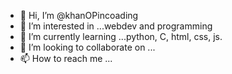 - 👋 Hi, I’m @khanOPincoading
- 👀 I’m interested in ...webdev and programming 
- 🌱 I’m currently learning ...python, C, html, css, js.
- 💞️ I’m looking to collaborate on ...
- 📫 How to reach me ...

<!---
khanOPincoading/khanOPincoading is a ✨ special ✨ repository because its `README.md` (this file) appears on your GitHub profile.
You can click the Preview link to take a look at your changes.
--->
